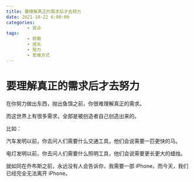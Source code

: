 ```yaml
---
title: 要理解真正的需求后才去努力
date: 2021-10-22 6:00:00
categories:
        - 观点
tags:
        - 转载
        - 成长
        - 努力
        - 思维方式
---
```


# 要理解真正的需求后才去努力

在你努力做出东西，抛出鱼饵之前，你很难理解真正的需求。

而这世界上有很多需求，全部是被创造者自己创造出来的。

比如：

汽车发明以前，你去问人们需要什么交通工具，他们会说需要一匹更快的马。

电灯发明以前，你去问人们需要什么照明工具，他们会说需要更长更大的蜡烛。

就如同在乔布斯之前，永远没有人会告诉你，我需要一部 iPhone，而今天，我们已经完全无法离开 iPhone。
